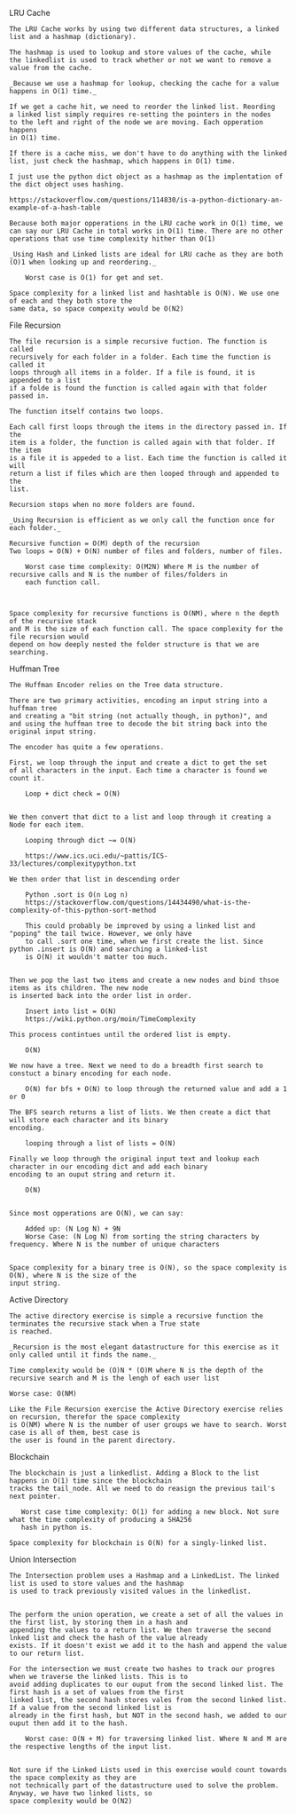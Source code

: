 LRU Cache
    
    The LRU Cache works by using two different data structures, a linked
    list and a hashmap (dictionary).
    
    The hashmap is used to lookup and store values of the cache, while 
    the linkedlist is used to track whether or not we want to remove a 
    value from the cache.
    
    _Because we use a hashmap for lookup, checking the cache for a value
    happens in O(1) time._ 
    
    If we get a cache hit, we need to reorder the linked list. Reording
    a linked list simply requires re-setting the pointers in the nodes
    to the left and right of the node we are moving. Each opperation happens
    in O(1) time. 
    
    If there is a cache miss, we don't have to do anything with the linked
    list, just check the hashmap, which happens in O(1) time.
    
    I just use the python dict object as a hashmap as the implentation of
    the dict object uses hashing.  
    
    https://stackoverflow.com/questions/114830/is-a-python-dictionary-an-example-of-a-hash-table

    Because both major opperations in the LRU cache work in O(1) time, we 
    can say our LRU Cache in total works in O(1) time. There are no other 
    operations that use time complexity hither than O(1)
    
    _Using Hash and Linked lists are ideal for LRU cache as they are both (O)1 when looking up and reordering._
    
        Worst case is O(1) for get and set.
    
    Space complexity for a linked list and hashtable is O(N). We use one of each and they both store the 
    same data, so space compexity would be O(N2)
    

File Recursion

    The file recursion is a simple recursive fuction. The function is called 
    recursively for each folder in a folder. Each time the function is called it
    loops through all items in a folder. If a file is found, it is appended to a list
    if a folde is found the function is called again with that folder passed in.
    
    The function itself contains two loops. 
    
    Each call first loops through the items in the directory passed in. If the
    item is a folder, the function is called again with that folder. If the item 
    is a file it is appeded to a list. Each time the function is called it will
    return a list if files which are then looped through and appended to the 
    list.
    
    Recursion stops when no more folders are found.
    
    _Using Recursion is efficient as we only call the function once for each folder._  
    
    Recursive function = O(M) depth of the recursion
    Two loops = O(N) + O(N) number of files and folders, number of files. 
    
        Worst case time complexity: O(M2N) Where M is the number of recursive calls and N is the number of files/folders in 
        each function call.
    
    
    
    Space complexity for recursive functions is O(NM), where n the depth of the recursive stack
    and M is the size of each function call. The space complexity for the file recursion would
    depend on how deeply nested the folder structure is that we are searching. 
    
    
    

Huffman Tree

    The Huffman Encoder relies on the Tree data structure. 
    
    There are two primary activities, encoding an input string into a huffman tree 
    and creating a "bit string (not actually though, in python)", and
    and using the huffman tree to decode the bit string back into the
    original input string.
    
    The encoder has quite a few operations.
    
    First, we loop through the input and create a dict to get the set
    of all characters in the input. Each time a character is found we count it.
    
        Loop + dict check = O(N)
        
        
    We then convert that dict to a list and loop through it creating a Node for each item.
    
        Looping through dict ~= O(N)
        
        https://www.ics.uci.edu/~pattis/ICS-33/lectures/complexitypython.txt
        
    We then order that list in descending order
    
        Python .sort is O(n Log n)
        https://stackoverflow.com/questions/14434490/what-is-the-complexity-of-this-python-sort-method
        
        This could probably be improved by using a linked list and "poping" the tail twice. However, we only have
        to call .sort one time, when we first create the list. Since python .insert is O(N) and searching a linked-list
        is O(N) it wouldn't matter too much.
 

    Then we pop the last two items and create a new nodes and bind thsoe items as its children. The new node
    is inserted back into the order list in order.
    
        Insert into list = O(N)
        https://wiki.python.org/moin/TimeComplexity
        
    This process contintues until the ordered list is empty.
    
        O(N)
        
    We now have a tree. Next we need to do a breadth first search to constuct a binary encoding for each node.
    
        O(N) for bfs + O(N) to loop through the returned value and add a 1 or 0
        
    The BFS search returns a list of lists. We then create a dict that will store each character and its binary
    encoding.
    
        looping through a list of lists = O(N)
    
    Finally we loop through the original input text and lookup each character in our encoding dict and add each binary
    encoding to an ouput string and return it.
    
        O(N)
        
        
    Since most opperations are O(N), we can say:
    
        Added up: (N Log N) + 9N
        Worse Case: (N Log N) from sorting the string characters by frequency. Where N is the number of unique characters
        
        
    Space complexity for a binary tree is O(N), so the space complexity is O(N), where N is the size of the 
    input string.

Active Directory

    The active directory exercise is simple a recursive function the terminates the recursive stack when a True state
    is reached. 
    
    _Recursion is the most elegant datastructure for this exercise as it only called until it finds the name._ 
    
    Time complexity would be (O)N * (O)M where N is the depth of the recursive search and M is the lengh of each user list
    
    Worse case: O(NM)
    
    Like the File Recursion exercise the Active Directory exercise relies on recursion, therefor the space complexity
    is O(NM) where N is the number of user groups we have to search. Worst case is all of them, best case is
    the user is found in the parent directory. 
     

Blockchain

    The blockchain is just a linkedlist. Adding a Block to the list happens in O(1) time since the blockchain 
    tracks the tail_node. All we need to do reasign the previous tail's next pointer.
    
       Worst case time complexity: O(1) for adding a new block. Not sure what the time complexity of producing a SHA256
       hash in python is.
       
    Space complexity for blockchain is O(N) for a singly-linked list.
    

Union Intersection

    The Intersection problem uses a Hashmap and a LinkedList. The linked list is used to store values and the hashmap
    is used to track previously visited values in the linkedlist.
    
    
    The perform the union operation, we create a set of all the values in the first list, by storing them in a hash and
    appending the values to a return list. We then traverse the second lnked list and check the hash of the value already
    exists. If it doesn't exist we add it to the hash and append the value to our return list.
    
    For the intersection we must create two hashes to track our progres when we traverse the linked lists. This is to
    avoid adding duplicates to our ouput from the second linked list. The first hash is a set of values from the first 
    linked list, the second hash stores vales from the second linked list. If a value from the second linked list is
    already in the first hash, but NOT in the second hash, we added to our ouput then add it to the hash.
    
        Worst case: O(N + M) for traversing linked list. Where N and M are the respective lengths of the input list. 
    
    
    Not sure if the Linked Lists used in this exercise would count towards the space complexity as they are
    not technically part of the datastructure used to solve the problem. Anyway, we have two linked lists, so 
    space complexity would be O(N2)